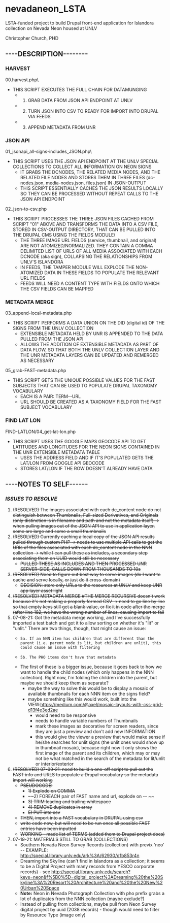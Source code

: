 # nevadaneon_LSTA

LSTA-funded project to build Drupal front-end application for Islandora collection on Nevada Neon housed at UNLV

Christopher Church, PHD

## ----DESCRIPTION--------

### HARVEST
00.harvest.php\
* THIS SCRIPT EXECUTES THE FULL CHAIN FOR DATAMUNGING
   * 1. GRAB DATA FROM JSON API ENDPOINT AT UNLV
   * 2. TURN JSON INTO CSV TO READY FOR IMPORT INTO DRUPAL VIA FEEDS
   * 3. APPEND METADATA FROM UNR

### JSON API
01_jsonapi_all-signs-includes_JSON.php\
* THIS SCRIPT USES THE JSON API ENDPOINT AT THE UNLV SPECIAL COLLECTIONS TO COLLECT ALL INFORMATION ON NEON SIGNS
   * IT GRABS THE DCNODES, THE RELATED MEDIA NODES, AND THE RELATED FILE NODES AND STORES THEM IN THREE FILES (dc-nodes.json, media-nodes.json, files.json) IN JSON-OUTPUT
   * THIS SCRIPT ESSENTIALLY CACHES THE JSON RESULTS LOCALLY SO THEY CAN BE PROCESSED WITHOUT REPEAT CALLS TO THE JSON API ENDPOINT

02_json-to-csv.php
* THIS SCRIPT PROCESSES THE THREE JSON FILES CACHED FROM SCRIPT "01" ABOVE AND TRANSFORMS THE DATA INTO A CSV FILE, STORED IN CSV-OUTPUT DIRECTORY, THAT CAN BE PULLED INTO THE DRUPAL CMS USING THE FIELDS MODULE\
   * THE THREE IMAGE URL FIELDS (service, thumbnail, and original) ARE NOT ATOMIZED/NORMALIZED. THEY CONTAIN A COMMA DELIMITED LIST OF URLS OF ALL MEDIA ASSOCIATED WITH EACH DCNODE (aka sign), COLLAPSING THE RELATIONSHIPS FROM UNLV'S ISLANDORA
   * IN FEEDS, THE TAMPER MODULE WILL EXPLODE THE NON-ATOMIZED DATA IN THESE FIELDS TO POPULATE THE RELEVANT URL FIELDS
   * FEEDS WILL NEED A CONTENT TYPE WITH FIELDS ONTO WHICH THE CSV FIELDS CAN BE MAPPED

### METADATA MERGE
03_append-local-metadata.php
* THIS SCRIPT PERFORMS A DATA UNION ON THE DID (digital id) OF THE SIGNS FROM THE UNLV COLLECTION
   * EXTENSIBLE METADATA HELD BY UNR IS APPENDED TO THE DATA PULLED FROM THE JSON API
   * ALLOWS THE ADDITION OF EXTENSIBLE METADATA AS PART OF DATA FLOW, SO THAT BOTH THE UNLV COLLECTION LAYER AND THE UNR METADATA LAYERS CAN BE UPDATED AND REMERGED AS NECESSARY

05_grab-FAST-metadata.php
   * THIS SCRIPT GETS THE UNIQUE POSSIBLE VALUES FOR THE FAST SUBJECTS THAT CAN BE USED TO POPULATE DRUPAL TAXONOMY VOCABULARY
      * EACH IS A PAIR: TERM--URL
      * URL SHOULD BE CREATED AS A TAXONOMY FIELD FOR THE FAST SUBJECT VOCABULARY

### FIND LAT LON
FIND-LATLON/04_get-lat-lon.php
* THIS SCRIPT USES THE GOOGLE MAPS GEOCODE API TO GET LATITUDES AND LONGITUDES FOR THE NEON SIGNS CONTAINED IN THE UNR EXTENSIBLE METADATA TABLE
   * USES THE ADDRESS FIELD AND IF IT'S POPULATED GETS THE LAT/LON FROM GOOGLE API GEOCODE
   * STORES LAT/LON IF THE ROW DOESN'T ALREADY HAVE DATA


## ----NOTES TO SELF------

### *ISSUES TO RESOLVE*
1. ~~(RESOLVED) The images associated with each dc_content node do not distinguish between Thumbnails, Full-sized Derivatives, and Originals (only distinction is in filename and path and not the metadata itself) -> when pulling images out of the JSON API to use in application layer, some are large and some a small thumbnails~~
2. ~~(RESOLVED) Currently caching a local copy of the JSON API results pulled through custom PHP -> needs to use multiple API calls to get the URIs of the files associated with each dc_content node in the NNN collection -> while I can pull these as includes, a secondary step associating them on UUID would still be necessary~~
    * ~~PULLED THESE AS INCLUDES AND THEN PROCESSED UNR SERVER-SIDE, CALLS DOWN FROM THOUSANDS TO 10s~~
3. ~~(RESOLVED) Need to figure out best way to serve images (do I want to cache and serve locally, or just do it cross-domain)~~
    * ~~DECISION: store only URLs to the resources at UNLV and keep UNR app layer asset light~~
4. ~~(RESOLVED) METADATA MERGE #THE MERGE RECURSIVE doesn't work because it's not making a properly formed CSV -> need to go line by line so that empty keys still get a blank value, or fix it in code after the merge (after line 182, we have the wrong number of lines, causing import to fail~~
5. 07-08-21: Got the metadata merge working, and I've successfully imported a test batch and got it to allow sorting on whether it's "lit" or "unlit." There are two things, though, that might cause an issue:
    *     5a. If an NNN item has children that are different than the parent (i.e. parent node is lit, but children are unlit), this could cause an issue with filtering
    *     5b. The PHO items don't have that metadata
    * The first of these is a bigger issue, because it goes back to how we want to handle the child nodes (which only happens in the NNN collection). Right now, I'm folding the children into the parent, but maybe we should keep them as separate?
        * maybe the way to solve this would be to display a mosaic of available thumbnails for each NNN item on the signs field?
        * maybe something like this would work, built into the VIEW:https://medium.com/@axel/mosaic-layouts-with-css-grid-d13f4e3ed2ae
            * would need to be responsive
            * needs to handle variable numbers of Thumbnails
            * mark these images as decorative for screen readers, since they are just a preview and don't add new INFORMATION
            * this would give the viewer a preview that would make sense if he/she searches for unlit signs (the unlit ones would show up in thumbnail mosaic), because right now it only shows the first image of the parent and its children, which may or may not be what matched in the search of the metadata for lit/unlit or interior/exterior
6. ~~(RESOLVED) 07-09-21: need to build a one-off script to pull out the FAST info and URLS to populate a Drupal vocabulary so the metadata import will working~~
    * ~~PSEUDOCODE:~~
        * ~~1) Explode on COMMA~~
        * ~~2) FOREACH pair of FAST name and url, explode on -- ~~
        * ~~3) TRIM leading and trailing whitespace~~
        * ~~4) REMOVE duplicates in array~~
        * ~~5) PUT into csv~~
    * ~~THEN, import into a FAST vocabulary in DRUPAL using csv~~
    * ~~write code now, but will need to be run once all possible FAST entries have been inputted~~
    * ~~WORKING - made list of TERMS (added them to Drupal project docs)~~
7. 07-19-21: MATERIALS STILL TO GRAB (COLLECTIONS)
   * Southern Nevada Neon Survey Records (collection) with previx 'neo'  -- EXAMPLE: http://special.library.unlv.edu/ark%3A/62930/d1b853r4n
   * Dreaming the Skyline (can't find in Islandora as a collection; it seems to be a Digital Project with many records from YESCO corporate records) - see http://special.library.unlv.edu/search?keys=neon&f%5B0%5D=digital_project%3ADreaming%20the%20Skyline%3A%20Resort%20Architecture%20and%20the%20New%20Urban%20Space
   * **Note:** Neon in Nevada Photograph Collection with pho prefix grabs a lot of duplicates from the NNN collection (maybe exclude?)
   * Instead of pulling from collections, maybe pull from Neon Survey digital project by uuid (2038 records) - though would need to filter by Resource Type (image only)
